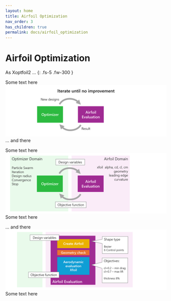 ```yaml
---
layout: home
title: Airfoil Optimization 
nav_order: 3
has_children: true
permalink: docs/airfoil_optimization
---
```


# Airfoil Optimization  

As Xoptfoil2 ... 
{: .fs-5 .fw-300 }

Some text here
![Bascis 1](../images/optimization_basics_1.png)
... and there 

Some text here
![Bascis 2](../images/optimization_basics_2.png)
Some text here

... and there 
![Bascis 3](../images/optimization_basics_3.png)
Some text here
